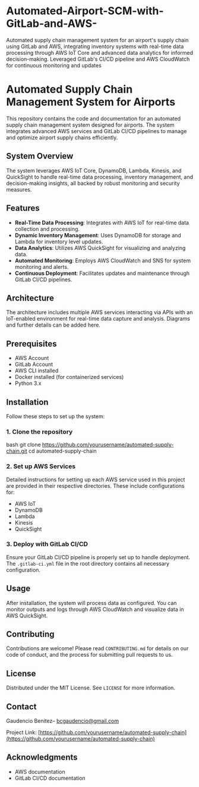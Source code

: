# Automated-Airport-SCM-with-GitLab-and-AWS-
 Automated supply chain management system for an airport's supply chain using GitLab and AWS, integrating inventory systems with real-time data processing through AWS IoT Core and advanced data analytics for informed decision-making. Leveraged GitLab's CI/CD pipeline and AWS CloudWatch for continuous monitoring and updates

# Automated Supply Chain Management System for Airports

This repository contains the code and documentation for an automated supply chain management system designed for airports. The system integrates advanced AWS services and GitLab CI/CD pipelines to manage and optimize airport supply chains efficiently.

## System Overview

The system leverages AWS IoT Core, DynamoDB, Lambda, Kinesis, and QuickSight to handle real-time data processing, inventory management, and decision-making insights, all backed by robust monitoring and security measures.

## Features

- **Real-Time Data Processing**: Integrates with AWS IoT for real-time data collection and processing.
- **Dynamic Inventory Management**: Uses DynamoDB for storage and Lambda for inventory level updates.
- **Data Analytics**: Utilizes AWS QuickSight for visualizing and analyzing data.
- **Automated Monitoring**: Employs AWS CloudWatch and SNS for system monitoring and alerts.
- **Continuous Deployment**: Facilitates updates and maintenance through GitLab CI/CD pipelines.

## Architecture

The architecture includes multiple AWS services interacting via APIs with an IoT-enabled environment for real-time data capture and analysis. Diagrams and further details can be added here.

## Prerequisites

- AWS Account
- GitLab Account
- AWS CLI installed
- Docker installed (for containerized services)
- Python 3.x

## Installation

Follow these steps to set up the system:

### 1. Clone the repository



bash
git clone https://github.com/yourusername/automated-supply-chain.git
cd automated-supply-chain


### 2. Set up AWS Services

Detailed instructions for setting up each AWS service used in this project are provided in their respective directories. These include configurations for:

- AWS IoT
- DynamoDB
- Lambda
- Kinesis
- QuickSight

### 3. Deploy with GitLab CI/CD

Ensure your GitLab CI/CD pipeline is properly set up to handle deployment. The `.gitlab-ci.yml` file in the root directory contains all necessary configuration.

## Usage

After installation, the system will process data as configured. You can monitor outputs and logs through AWS CloudWatch and visualize data in AWS QuickSight.

## Contributing

Contributions are welcome! Please read `CONTRIBUTING.md` for details on our code of conduct, and the process for submitting pull requests to us.

## License

Distributed under the MIT License. See `LICENSE` for more information.

## Contact

Gaudencio Benitez– bcgaudencio@gmail.com

Project Link: [https://github.com/yourusername/automated-supply-chain](https://github.com/yourusername/automated-supply-chain)

## Acknowledgments

- AWS documentation
- GitLab CI/CD documentation



